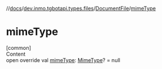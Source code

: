 //[docs](../../../index.md)/[dev.inmo.tgbotapi.types.files](../index.md)/[DocumentFile](index.md)/[mimeType](mime-type.md)



# mimeType  
[common]  
Content  
open override val [mimeType](mime-type.md): [MimeType](../../dev.inmo.tgbotapi.utils/-mime-type/index.md)? = null  



